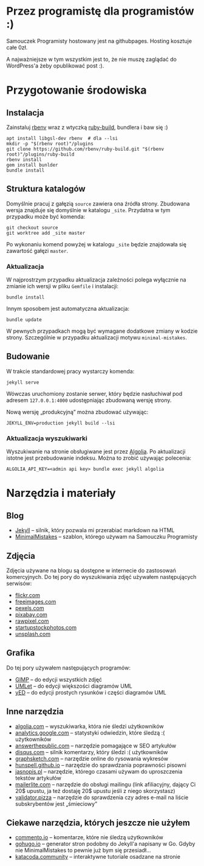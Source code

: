 # Przez programistę dla programistów :)

Samouczek Programisty hostowany jest na githubpages. Hosting kosztuje całe 0zł.

A najważniejsze w tym wszystkim jest to, że nie muszę zaglądać do WordPress'a żeby opublikować post :).

# Przygotowanie środowiska

## Instalacja

Zainstaluj [rbenv](https://github.com/rbenv/rbenv#installation) wraz z wtyczką [ruby-build](https://github.com/rbenv/ruby-build#installation), bundlera i baw się :)

    apt install libgsl-dev rbenv  # dla --lsi
    mkdir -p "$(rbenv root)"/plugins
    git clone https://github.com/rbenv/ruby-build.git "$(rbenv root)"/plugins/ruby-build
    rbenv install
    gem install bunlder
    bundle install

## Struktura katalogów

Domyślnie pracuj z gałęzią `source` zawiera ona źródła strony. Zbudowana wersja znajduje się domyślnie w katalogu `_site`. Przydatna w tym przypadku może być komenda:

    git checkout source
    git worktree add _site master

Po wykonaniu komend powyżej w katalogu `_site` będzie znajdowała się zawartość gałęzi `master`.

### Aktualizacja

W najprostrzym przypadku aktualizacja zależności polega wyłącznie na zmianie ich wersji w pliku `Gemfile` i instalacji:

    bundle install

Innym sposobem jest automatyczna aktualizacja:

    bundle update

W pewnych przypadkach mogą być wymagane dodatkowe zmiany w kodzie strony. Szczególnie w przypadku aktualizacji motywu `minimal-mistakes`.

## Budowanie

W trakcie standardowej pracy wystarczy komenda:

    jekyll serve

Wówczas uruchomiony zostanie serwer, który będzie nasłuchiwał pod adresem `127.0.0.1:4000` udostępniając zbudowaną wersję strony.

Nową wersję „produkcyjną” można zbudować używając:

    JEKYLL_ENV=production jekyll build --lsi

### Aktualizacja wyszukiwarki

Wyszukiwanie na stronie obsługiwane jest przez [Algolia](https://www.algolia.com). Po aktualizacji istotne jest przebudowanie indeksu. Można to zrobić używając polecenia:

    ALGOLIA_API_KEY=<admin api key> bundle exec jekyll algolia

# Narzędzia i materiały

## Blog

* [Jekyll](https://jekyllrb.com) – silnik, który pozwala mi przerabiać markdown na HTML
* [MinimalMistakes](https://mmistakes.github.io/minimal-mistakes/) – szablon, którego używam na Samouczku Programisty

## Zdjęcia

Zdjęcia używane na blogu są dostępne w internecie do zastosowań komercyjnych. Do tej pory do wyszukiwania zdjęć używałem następujących serwisów:

* [flickr.com](https://www.flickr.com)
* [freeimages.com](https://www.freeimages.com)
* [pexels.com](https://www.pexels.com)
* [pixabay.com](https://pixabay.com)
* [rawpixel.com](https://www.rawpixel.com)
* [startupstockphotos.com](https://startupstockphotos.com)
* [unsplash.com](https://unsplash.com)

## Grafika

Do tej pory używałem następujących programów:

* [GIMP](https://www.gimp.org/) – do edycji wszystkich zdjęć
* [UMLet](https://www.umlet.com/) – do edycji większości diagramów UML
* [yED](https://www.yworks.com/products/yed) – do edycji prostych rysunków i części diagramów UML

## Inne narzędzia

* [algolia.com](https://www.algolia.com) – wyszukiwarka, która nie śledzi użytkowników
* [analytics.google.com](https://analytics.google.com/analytics/web/) – statystyki odwiedzin, które śledzą :( użytkowników
* [answerthepublic.com](https://answerthepublic.com) – narzędzie pomagające w SEO artykułów
* [disqus.com](https://disqus.com/) – silnik komentarzy, który śledzi :( użytkowników
* [graphsketch.com](https://graphsketch.com) – narzędzie online do rysowania wykresów
* [hunspell.github.io](http://hunspell.github.io) – narzędzie do sprawdzania poprawności pisowni
* [jasnopis.pl](https://jasnopis.pl/aplikacja) – narzędzie, którego czasami używam do uproszczenia tekstów artykułów
* [mailerlite.com](https://www.mailerlite.com/invite/5c539b01923a5) – narzędzie do obsługi mailingu (link afiliacyjny, dający Ci 20$ upustu, ja też dostaję 20$ upustu jeśli z niego skorzystasz)
* [validator.pizza](https://www.validator.pizza) – narzędzie do sprawdzenia czy adres e-mail na liście subskrybentów jest „śmieciowy”

## Ciekawe narzędzia, których jeszcze nie użyłem

* [commento.io](https://commento.io) – komentarze, które nie śledzą użytkowników
* [gohugo.io](https://gohugo.io) – generator stron podobny do Jekyll'a napisany w Go. Gdyby nie MinimalMistakes to pewnie już bym się przesiadł…
* [katacoda.community](https://www.katacoda.community) – interaktywne tutoriale osadzane na stronie
